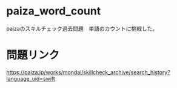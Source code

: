 # paiza_word_count
paizaのスキルチェック過去問題　単語のカウントに挑戦した。

# 問題リンク
https://paiza.jp/works/mondai/skillcheck_archive/search_history?language_uid=swift
